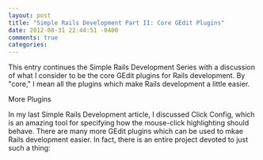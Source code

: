 ```yaml
---
layout: post
title: "Simple Rails Development Part II: Core GEdit Plugins"
date: 2012-08-31 22:44:51 -0400
comments: true
categories:
---
```


This entry continues the Simple Rails Development Series with a discussion of what I consider to be the core GEdit plugins for Rails development. By "core," I mean all the plugins which make Rails development a little easier.

More Plugins

In my last Simple Rails Development article, I discussed Click Config, which is an amazing tool for specifying how the mouse-click highlighting should behave. There are many more GEdit plugins which can be used to mkae Rails development easier. In fact, there is an entire project devoted to just such a thing:
